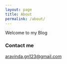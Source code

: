 ```yaml
---
layout: page
title: About
permalink: /about/
---
```


Welcome to my Blog

### Contact me

[aravinda.gn123@gmail.com](mailto:aravinda.gn123@gmail.com)
